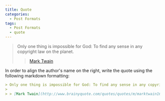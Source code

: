 ```yaml
---
title: Quote
categories:
  - Post Formats
tags:
  - Post Formats
  - quote
---
```



> Only one thing is impossible for God: To find any sense in any copyright law on the planet.
>
> > [Mark Twain](http://www.brainyquote.com/quotes/quotes/m/marktwain163473.html)

<!--more-->
In order to align the author's name on the right, write the quote using the 
following markdown formatting:

```markdown
> Only one thing is impossible for God: To find any sense in any copyright law on the planet.
>
> > [Mark Twain](http://www.brainyquote.com/quotes/quotes/m/marktwain163473.html)
```
